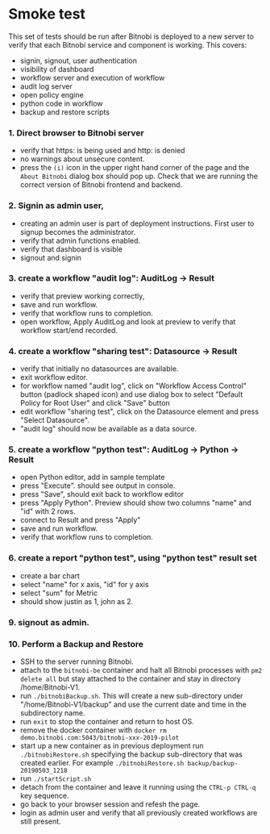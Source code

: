 # Smoke test
This set of tests should be run after Bitnobi is deployed to a new server to verify that each Bitnobi service and component is working. This covers:
* signin, signout, user authentication
* visibility of dashboard
* workflow server and execution of workflow
* audit log server
* open policy engine
* python code in workflow
* backup and restore scripts

### 1. Direct browser to Bitnobi server
* verify that https: is being used and http: is denied
* no warnings about unsecure content.
* press the `(i)` icon in the upper right hand corner of the page and the `About Bitnobi` dialog box should pop up. Check that we are running the correct version of Bitnobi frontend and backend.

### 2. Signin as admin user, 
* creating an admin user is part of deployment instructions. First user to signup becomes the administrator. 
* verify that admin functions enabled.
* verify that dashboard is visible
* signout and signin

### 3. create a workflow "audit log":  AuditLog -> Result
* verify that preview working correctly, 
* save and run workflow.
* verify that workflow runs to completion.
* open workflow, Apply AuditLog and look at preview to verify that workflow start/end recorded.

### 4. create a workflow "sharing test": Datasource -> Result
* verify that initially no datasources are available. 
* exit workflow editor.
* for workflow named "audit log", click on "Workflow Access Control" button (padlock shaped icon) and use dialog box to select "Default Policy for Root User" and click "Save" button
* edit workflow "sharing test", click on the Datasource element and press "Select Datasource".
* "audit log" should now be available as a data source.

### 5. create a workflow "python test": AuditLog -> Python -> Result
* open Python editor, add in sample template
* press "Execute". should see output in console.
* press "Save", should exit back to workflow editor
* press "Apply Python". Preview should show two columns "name" and "id" with 2 rows.
* connect to Result and press "Apply"
* save and run workflow.
* verify that workflow runs to completion.

### 6. create a report "python test", using "python test" result set
* create a bar chart
* select "name" for x axis, "id" for y axis
* select "sum" for Metric
* should show justin as 1, john as 2.

### 9. signout as admin.

### 10. Perform a Backup and Restore
* SSH to the server running Bitnobi.
* attach to the `bitnobi-be` container and halt all Bitnobi processes with `pm2 delete all` but stay attached to the container and stay in directory /home/Bitnobi-V1.
* run `./bitnobiBackup.sh`. This will create a new sub-directory under "/home/Bitnobi-V1/backup" and use the current date and time in the subdirectory name.
* run `exit` to stop the container and return to host OS.
* remove the docker container with `docker rm demo.bitnobi.com:5043/bitnobi-xxx-2019-pilot`
* start up a new container as in previous deployment
run `./bitnobiRestore.sh` specifying the backup sub-directory that was created earlier. For example `./bitnobiRestore.sh backup/backup-20190503_1218`
* run `./startScript.sh`
* detach from the container and leave it running using the `CTRL-p CTRL-q` key sequence.
* go back to your browser session and refesh the page.
* login as admin user and verify that all previously created workflows are still present.



